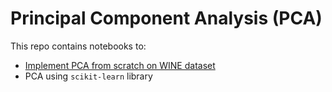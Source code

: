 # Principal Component Analysis (PCA)

This repo contains notebooks to:
- [Implement PCA from scratch on WINE dataset](pca_from_scratch.ipynb)
- PCA using `scikit-learn` library